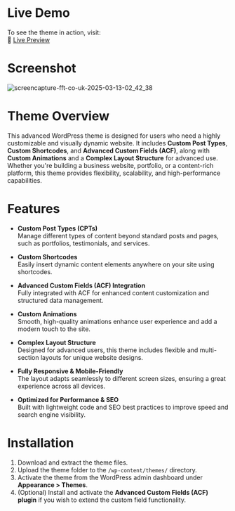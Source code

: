 # Live Demo  

To see the theme in action, visit:  
🔗 [Live Preview](https://fft.co.uk/) 

# Screenshot  

![screencapture-fft-co-uk-2025-03-13-02_42_38](https://github.com/user-attachments/assets/94e37a32-172e-4579-8765-76afe79fcd12)


# Theme Overview  

This advanced WordPress theme is designed for users who need a highly customizable and visually dynamic website. It includes **Custom Post Types**, **Custom Shortcodes**, and **Advanced Custom Fields (ACF)**, along with **Custom Animations** and a **Complex Layout Structure** for advanced use. Whether you're building a business website, portfolio, or a content-rich platform, this theme provides flexibility, scalability, and high-performance capabilities.  

# Features  

- **Custom Post Types (CPTs)**  
  Manage different types of content beyond standard posts and pages, such as portfolios, testimonials, and services.  

- **Custom Shortcodes**  
  Easily insert dynamic content elements anywhere on your site using shortcodes.  

- **Advanced Custom Fields (ACF) Integration**  
  Fully integrated with ACF for enhanced content customization and structured data management.  

- **Custom Animations**  
  Smooth, high-quality animations enhance user experience and add a modern touch to the site.  

- **Complex Layout Structure**  
  Designed for advanced users, this theme includes flexible and multi-section layouts for unique website designs.  

- **Fully Responsive & Mobile-Friendly**  
  The layout adapts seamlessly to different screen sizes, ensuring a great experience across all devices.  

- **Optimized for Performance & SEO**  
  Built with lightweight code and SEO best practices to improve speed and search engine visibility.  

# Installation  

1. Download and extract the theme files.  
2. Upload the theme folder to the `/wp-content/themes/` directory.  
3. Activate the theme from the WordPress admin dashboard under **Appearance > Themes**.  
4. (Optional) Install and activate the **Advanced Custom Fields (ACF) plugin** if you wish to extend the custom field functionality.  
